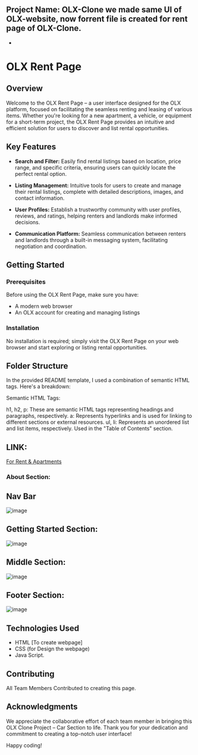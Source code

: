 Project Name: OLX-Clone
we made same UI of OLX-website, now forrent file is created for rent page of OLX-Clone.
-
-
# OLX Rent Page

## Overview

Welcome to the OLX Rent Page – a user interface designed for the OLX platform, focused on facilitating the seamless renting and leasing of various items. Whether you're looking for a new apartment, a vehicle, or equipment for a short-term project, the OLX Rent Page provides an intuitive and efficient solution for users to discover and list rental opportunities.

## Key Features

- **Search and Filter:** Easily find rental listings based on location, price range, and specific criteria, ensuring users can quickly locate the perfect rental option.
  
- **Listing Management:** Intuitive tools for users to create and manage their rental listings, complete with detailed descriptions, images, and contact information.

- **User Profiles:** Establish a trustworthy community with user profiles, reviews, and ratings, helping renters and landlords make informed decisions.

- **Communication Platform:** Seamless communication between renters and landlords through a built-in messaging system, facilitating negotiation and coordination.

## Getting Started

### Prerequisites

Before using the OLX Rent Page, make sure you have:

- A modern web browser
- An OLX account for creating and managing listings

### Installation

No installation is required; simply visit the OLX Rent Page on your web browser and start exploring or listing rental opportunities.


## Folder Structure


In the provided README template, I used a combination of semantic HTML tags. Here's a breakdown:

Semantic HTML Tags:

h1, h2, p: These are semantic HTML tags representing headings and paragraphs, respectively.
a: Represents hyperlinks and is used for linking to different sections or external resources.
ul, li: Represents an unordered list and list items, respectively. Used in the "Table of Contents" section.

## LINK:
<a href="https://olx-clone-5ba355.netlify.app/vishal/forrent">For Rent & Apartments </a>
### About Section:

## Nav Bar
  ![image](https://github.com/abhikainthla/OLX-Clone/assets/107294300/b6d9875b-d60f-46e1-97b0-27532b51a183)


## Getting Started Section:
  ![image](https://github.com/abhikainthla/OLX-Clone/assets/107294300/794e5d09-f32a-4471-a9eb-b0ad8eecbee8)


## Middle Section:
   ![image](https://github.com/abhikainthla/OLX-Clone/assets/107294300/a8427a24-753d-4e20-a56e-274bba21ed26)


## Footer Section:
   ![image](https://github.com/abhikainthla/OLX-Clone/assets/107294300/979adb7a-0f56-4126-913a-b4ccd1624945)



## Technologies Used

- HTML [To create webpage]
- CSS (for Design the webpage)
- Java Script.

## Contributing

All Team Members Contributed to creating this page.

## Acknowledgments
We appreciate the collaborative effort of each team member in bringing this OLX Clone Project – Car Section to life. Thank you for your dedication and commitment to creating a top-notch user interface!

Happy coding!


